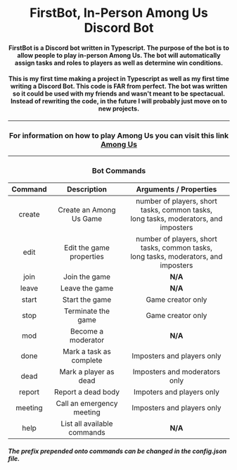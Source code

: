 # <center>FirstBot, In-Person Among Us Discord Bot

#### <center>FirstBot is a Discord bot written in Typescript. The purpose of the bot is to allow people to play in-person Among Us. The bot will automatically assign tasks and roles to players as well as determine win conditions. 

#### <center>This is my first time making a project in Typescript as well as my first time writing a Discord Bot. This code is FAR from perfect. The bot was written so it could be used with my friends and wasn't meant to be spectacual. Instead of rewriting the code, in the future I will probably just move on to new projects.

***
### <center>For information on how to play Among Us you can visit this link [Among Us](https://www.ign.com/wikis/among-us/How_To_Play)
***

### <center>Bot Commands

| Command | Description | Arguments / Properties |
| :-: | :-: | :-: |
| create  | Create an Among Us Game | number of players, short tasks, common tasks,<br>long tasks, moderators, and imposters
| edit    | Edit the game properties | number of players, short tasks, common tasks,<br>long tasks, moderators, and imposters
| join | Join the game| **N/A** |
| leave | Leave the game | **N/A** |
| start | Start the game | Game creator only |
| stop | Terminate the game | Game creator only |
| mod | Become a moderator | **N/A** |
| done | Mark a task as complete | Imposters and players only |
| dead | Mark a player as dead | Imposters and moderators only |
| report | Report a dead body | Impoters and players only |
| meeting | Call an emergency meeting | Imposters and players only |
| help | List all available commands | **N/A** |


##### The prefix prepended onto commands can be changed in the config.json file.